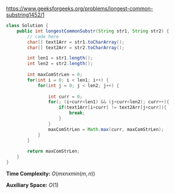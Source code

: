 https://www.geeksforgeeks.org/problems/longest-common-substring1452/1

```java
class Solution {
    public int longestCommonSubstr(String str1, String str2) {
        // code here
        char[] text1Arr = str1.toCharArray();
        char[] text2Arr = str2.toCharArray();

        int len1 = str1.length();
        int len2 = str2.length();
        
        int maxComStrLen = 0;
        for(int i = 0; i < len1; i++) {
            for(int j = 0; j < len2; j++) {
                
                int curr = 0;
                for(; (i+curr<len1) && (j+curr<len2); curr++){
                    if(text1Arr[i+curr] != text2Arr[j+curr]){
                        break;
                    }
                }
                maxComStrLen = Math.max(curr, maxComStrLen);
            }
        }
        
        return maxComStrLen;
    } 
}
```

**Time Complexity:** $O(m x n x min(m, n))$

**Auxiliary Space:** $O(1)$